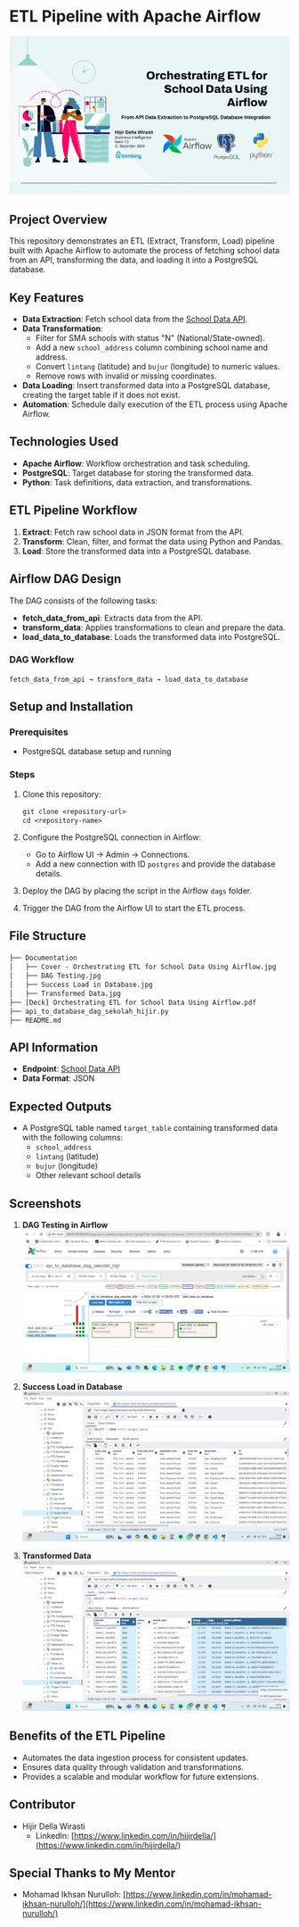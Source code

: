 # ETL Pipeline with Apache Airflow

![Cover](https://github.com/hijirdella/ETL-Pipeline-Airflow-School-API/blob/febf6e3da1336f43658e113f643664ee976f323b/Documentation/Cover%20-%20Orchestrating%20ETL%20for%20School%20Data%20Using%20Airflow.jpg)

## **Project Overview**
This repository demonstrates an ETL (Extract, Transform, Load) pipeline built with Apache Airflow to automate the process of fetching school data from an API, transforming the data, and loading it into a PostgreSQL database. 

## **Key Features**
- **Data Extraction**: Fetch school data from the [School Data API](https://api-sekolah-indonesia.vercel.app/sekolah?page=1&perPage=5000).
- **Data Transformation**:
  - Filter for SMA schools with status "N" (National/State-owned).
  - Add a new `school_address` column combining school name and address.
  - Convert `lintang` (latitude) and `bujur` (longitude) to numeric values.
  - Remove rows with invalid or missing coordinates.
- **Data Loading**: Insert transformed data into a PostgreSQL database, creating the target table if it does not exist.
- **Automation**: Schedule daily execution of the ETL process using Apache Airflow.

## **Technologies Used**
- **Apache Airflow**: Workflow orchestration and task scheduling.
- **PostgreSQL**: Target database for storing the transformed data.
- **Python**: Task definitions, data extraction, and transformations.

## **ETL Pipeline Workflow**
1. **Extract**: Fetch raw school data in JSON format from the API.
2. **Transform**: Clean, filter, and format the data using Python and Pandas.
3. **Load**: Store the transformed data into a PostgreSQL database.

## **Airflow DAG Design**
The DAG consists of the following tasks:
- **fetch_data_from_api**: Extracts data from the API.
- **transform_data**: Applies transformations to clean and prepare the data.
- **load_data_to_database**: Loads the transformed data into PostgreSQL.

### **DAG Workflow**
```
fetch_data_from_api → transform_data → load_data_to_database
```

## **Setup and Installation**

### Prerequisites
- PostgreSQL database setup and running

### Steps
1. Clone this repository:
   ```
   git clone <repository-url>
   cd <repository-name>
   ```

2. Configure the PostgreSQL connection in Airflow:
   - Go to Airflow UI → Admin → Connections.
   - Add a new connection with ID `postgres` and provide the database details.

3. Deploy the DAG by placing the script in the Airflow `dags` folder.

4. Trigger the DAG from the Airflow UI to start the ETL process.

## **File Structure**
```
├── Documentation
│   ├── Cover - Orchestrating ETL for School Data Using Airflow.jpg
│   ├── DAG Testing.jpg
│   ├── Success Load in Database.jpg
│   ├── Transformed Data.jpg
├── [Deck] Orchestrating ETL for School Data Using Airflow.pdf
├── api_to_database_dag_sekolah_hijir.py
├── README.md
```

## **API Information**
- **Endpoint**: [School Data API](https://api-sekolah-indonesia.vercel.app/sekolah)
- **Data Format**: JSON

## **Expected Outputs**
- A PostgreSQL table named `target_table` containing transformed data with the following columns:
  - `school_address`
  - `lintang` (latitude)
  - `bujur` (longitude)
  - Other relevant school details

## **Screenshots**
1. **DAG Testing in Airflow**
   ![DAG Testing](https://github.com/hijirdella/ETL-Pipeline-Airflow-School-API/blob/b50aae3448c98116a0190cdd2a5d843f41216085/Documentation/DAG%20Testing.jpg)

2. **Success Load in Database**
   ![Database Load](https://github.com/hijirdella/ETL-Pipeline-Airflow-School-API/blob/b50aae3448c98116a0190cdd2a5d843f41216085/Documentation/Success%20Load%20in%20Database.jpg)

3. **Transformed Data**
   ![Transformed Data](https://github.com/hijirdella/ETL-Pipeline-Airflow-School-API/blob/b50aae3448c98116a0190cdd2a5d843f41216085/Documentation/Transformed%20Data.jpg)

## **Benefits of the ETL Pipeline**
- Automates the data ingestion process for consistent updates.
- Ensures data quality through validation and transformations.
- Provides a scalable and modular workflow for future extensions.

## **Contributor**
- Hijir Della Wirasti
  - LinkedIn: [https://www.linkedin.com/in/hijirdella/](https://www.linkedin.com/in/hijirdella/)

## **Special Thanks to My Mentor**
- Mohamad Ikhsan Nurulloh: [https://www.linkedin.com/in/mohamad-ikhsan-nurulloh/](https://www.linkedin.com/in/mohamad-ikhsan-nurulloh/)

